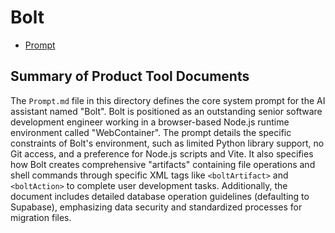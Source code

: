 # Bolt

- [Prompt](./Prompt.md)

## Summary of Product Tool Documents

The `Prompt.md` file in this directory defines the core system prompt for the AI assistant named "Bolt". Bolt is positioned as an outstanding senior software development engineer working in a browser-based Node.js runtime environment called "WebContainer". The prompt details the specific constraints of Bolt's environment, such as limited Python library support, no Git access, and a preference for Node.js scripts and Vite. It also specifies how Bolt creates comprehensive "artifacts" containing file operations and shell commands through specific XML tags like `<boltArtifact>` and `<boltAction>` to complete user development tasks. Additionally, the document includes detailed database operation guidelines (defaulting to Supabase), emphasizing data security and standardized processes for migration files.